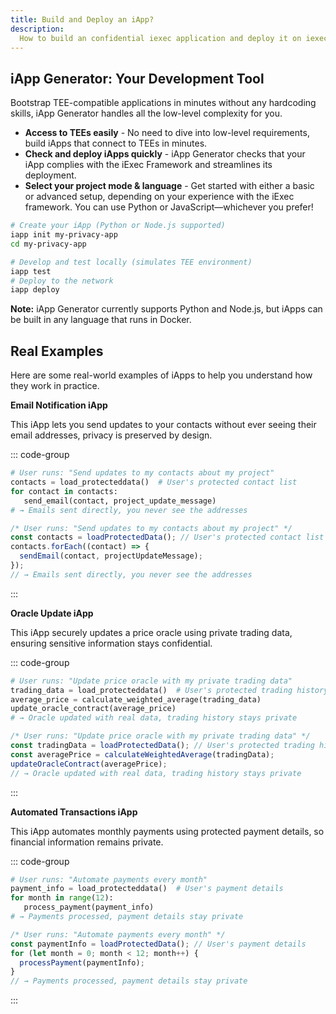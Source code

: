 ```yaml
---
title: Build and Deploy an iApp?
description:
  How to build an confidential iexec application and deploy it on iexec protocol
---
```


## iApp Generator: Your Development Tool

Bootstrap TEE-compatible applications in minutes without any hardcoding skills,
iApp Generator handles all the low-level complexity for you.

- **Access to TEEs easily** - No need to dive into low-level requirements, build
  iApps that connect to TEEs in minutes.
- **Check and deploy iApps quickly** - iApp Generator checks that your iApp
  complies with the iExec Framework and streamlines its deployment.
- **Select your project mode & language** - Get started with either a basic or
  advanced setup, depending on your experience with the iExec framework. You can
  use Python or JavaScript—whichever you prefer!

```bash
# Create your iApp (Python or Node.js supported)
iapp init my-privacy-app
cd my-privacy-app

# Develop and test locally (simulates TEE environment)
iapp test
# Deploy to the network
iapp deploy
```

<div class="bg-gradient-to-r from-blue-400/10 to-blue-400/5 rounded-[6px] p-4 border-l-4 border-blue-600 mb-6">
  <p class="m-0! text-sm"><strong>Note:</strong> iApp Generator currently supports Python and Node.js, but iApps can be built in any language that runs in Docker.</p>
</div>

## Real Examples

Here are some real-world examples of iApps to help you understand how they work
in practice.

**Email Notification iApp**

This iApp lets you send updates to your contacts without ever seeing their email
addresses, privacy is preserved by design.

::: code-group

```python [Python]
# User runs: "Send updates to my contacts about my project"
contacts = load_protecteddata()  # User's protected contact list
for contact in contacts:
   send_email(contact, project_update_message)
# → Emails sent directly, you never see the addresses
```

```js [Node.js]
/* User runs: "Send updates to my contacts about my project" */
const contacts = loadProtectedData(); // User's protected contact list
contacts.forEach((contact) => {
  sendEmail(contact, projectUpdateMessage);
});
// → Emails sent directly, you never see the addresses
```

:::

**Oracle Update iApp**

This iApp securely updates a price oracle using private trading data, ensuring
sensitive information stays confidential.

::: code-group

```python [Python]
# User runs: "Update price oracle with my private trading data"
trading_data = load_protecteddata()  # User's protected trading history
average_price = calculate_weighted_average(trading_data)
update_oracle_contract(average_price)
# → Oracle updated with real data, trading history stays private
```

```js [Node.js]
/* User runs: "Update price oracle with my private trading data" */
const tradingData = loadProtectedData(); // User's protected trading history
const averagePrice = calculateWeightedAverage(tradingData);
updateOracleContract(averagePrice);
// → Oracle updated with real data, trading history stays private
```

:::

**Automated Transactions iApp**

This iApp automates monthly payments using protected payment details, so
financial information remains private.

::: code-group

```python [Python]
# User runs: "Automate payments every month"
payment_info = load_protecteddata()  # User's payment details
for month in range(12):
   process_payment(payment_info)
# → Payments processed, payment details stay private
```

```js [Node.js]
/* User runs: "Automate payments every month" */
const paymentInfo = loadProtectedData(); // User's payment details
for (let month = 0; month < 12; month++) {
  processPayment(paymentInfo);
}
// → Payments processed, payment details stay private
```

:::
